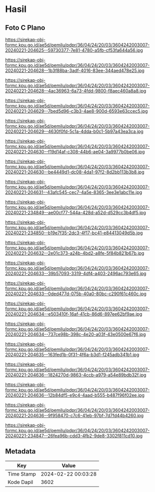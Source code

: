 # Hasil

## Foto C Plano

https://sirekap-obj-formc.kpu.go.id/ae5d/pemilu/pdpr/36/04/24/20/03/3604242003007-20240221-204625--59730377-7e81-4780-a5fb-cf53fa644a56.jpg

https://sirekap-obj-formc.kpu.go.id/ae5d/pemilu/pdpr/36/04/24/20/03/3604242003007-20240221-204628--1b3f88ba-3adf-4016-83ee-344aed478e25.jpg

https://sirekap-obj-formc.kpu.go.id/ae5d/pemilu/pdpr/36/04/24/20/03/3604242003007-20240221-204628--4ac36963-6a73-4fdd-9800-f8aec460a8a8.jpg

https://sirekap-obj-formc.kpu.go.id/ae5d/pemilu/pdpr/36/04/24/20/03/3604242003007-20240221-204629--7bed5d96-c3b3-4ae8-900d-6593e63ccec5.jpg

https://sirekap-obj-formc.kpu.go.id/ae5d/pemilu/pdpr/36/04/24/20/03/3604242003007-20240221-204629--4630f0fd-5c1a-4dda-b0c1-5b97a43ea3ca.jpg

https://sirekap-obj-formc.kpu.go.id/ae5d/pemilu/pdpr/36/04/24/20/03/3604242003007-20240221-204630--f19d14af-c308-44b6-ae04-3a9977b0be06.jpg

https://sirekap-obj-formc.kpu.go.id/ae5d/pemilu/pdpr/36/04/24/20/03/3604242003007-20240221-204630--be4449d1-dc08-4da1-97f2-8d2bb113b3b8.jpg

https://sirekap-obj-formc.kpu.go.id/ae5d/pemilu/pdpr/36/04/24/20/03/3604242003007-20240221-204631--43afc545-cec7-4a5e-8365-3ee3e1abc11e.jpg

https://sirekap-obj-formc.kpu.go.id/ae5d/pemilu/pdpr/36/04/24/20/03/3604242003007-20240221-234849--ae00cf77-544a-428d-a52d-d529cc3b4df5.jpg

https://sirekap-obj-formc.kpu.go.id/ae5d/pemilu/pdpr/36/04/24/20/03/3604242003007-20240221-234850--b19e7f35-2dc3-4f17-bc41-e84413049d5b.jpg

https://sirekap-obj-formc.kpu.go.id/ae5d/pemilu/pdpr/36/04/24/20/03/3604242003007-20240221-204632--2e01c373-a24b-4bd2-a8fe-5f84b821b67b.jpg

https://sirekap-obj-formc.kpu.go.id/ae5d/pemilu/pdpr/36/04/24/20/03/3604242003007-20240221-204633--39b57093-3319-4df4-a403-2496ac793e65.jpg

https://sirekap-obj-formc.kpu.go.id/ae5d/pemilu/pdpr/36/04/24/20/03/3604242003007-20240221-204633--0ded477d-075b-40a0-80bc-c290f61c460c.jpg

https://sirekap-obj-formc.kpu.go.id/ae5d/pemilu/pdpr/36/04/24/20/03/3604242003007-20240221-204634--e503410f-16af-41cb-86d6-897ee62bf9ae.jpg

https://sirekap-obj-formc.kpu.go.id/ae5d/pemilu/pdpr/36/04/24/20/03/3604242003007-20240221-204634--737ce98b-398c-4e20-a03f-43e0500e67f6.jpg

https://sirekap-obj-formc.kpu.go.id/ae5d/pemilu/pdpr/36/04/24/20/03/3604242003007-20240221-204635--163fed1b-0f31-4f6a-b3d1-f245adb341b1.jpg

https://sirekap-obj-formc.kpu.go.id/ae5d/pemilu/pdpr/36/04/24/20/03/3604242003007-20240221-204636--1824270d-9863-4ccb-a979-a54e89bdb32f.jpg

https://sirekap-obj-formc.kpu.go.id/ae5d/pemilu/pdpr/36/04/24/20/03/3604242003007-20240221-204636--12b84df5-e9c4-4aad-b555-b487f96f02ee.jpg

https://sirekap-obj-formc.kpu.go.id/ae5d/pemilu/pdpr/36/04/24/20/03/3604242003007-20240221-204636--9f958470-c7c6-41eb-97bf-7d7fd44b4260.jpg

https://sirekap-obj-formc.kpu.go.id/ae5d/pemilu/pdpr/36/04/24/20/03/3604242003007-20240221-234847--26fea96b-cdd3-4fb2-9de8-3302f811cd10.jpg


## Metadata

| Key        | Value               |
| ---------- | ------------------- |
| Time Stamp | 2024-02-22 00:03:28 |
| Kode Dapil | 3602                |




